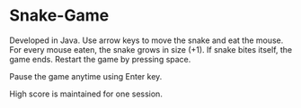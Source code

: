 # Snake-Game

Developed in Java.
Use arrow keys to move the snake and eat the mouse.
For every mouse eaten, the snake grows in size (+1).
If snake bites itself, the game ends. Restart the game by pressing space.

Pause the game anytime using Enter key.

High score is maintained for one session. 
